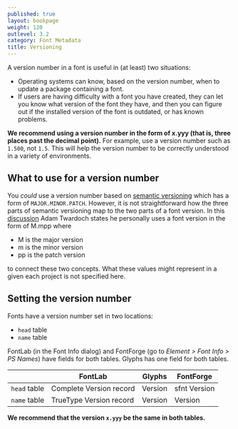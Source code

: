 ```yaml
---
published: true
layout: bookpage
weight: 120
outlevel: 3.2
category: Font Metadata
title: Versioning
---
```


A version number in a font is useful in (at least) two situations:

- Operating systems can know, based on the version number, when to update a package containing a font.
- If users are having difficulty with a font you have created, they can let you know what version of the font they have, and then you can figure out if the installed version of the font is outdated, or has known problems.

**We recommend using a version number in the form of x.yyy (that is, three places past the decimal point).** For example, use a version number such as `1.500`, not `1.5`. This will help the version number to be correctly understood in a variety of environments.

## What to use for a version number

You _could_ use a version number based on [semantic versioning][Semver] which has a form of `MAJOR.MINOR.PATCH`. However, it is not straightforward how the three parts of semantic versioning map to the two parts of a font version. In this [discussion][Twardoch] Adam Twardoch states he personally uses a font version in the form of M.mpp where

- M is the major version
- m is the minor version
- pp is the patch version

to connect these two concepts. What these values might represent in a given each project is not specified here.

## Setting the version number

Fonts have a version number set in two locations:

- `head` table
- `name` table

FontLab (in the Font Info dialog) and FontForge (go to _Element > Font Info > PS Names_) have fields for both tables. Glyphs has one field for both tables.

| | FontLab | Glyphs | FontForge |
| --- | --- | --- | --- |
| `head` table | Complete Version record | Version | sfnt Version |
| `name` table | TrueType Version record | Version | Version |

**We recommend that the version `x.yyy` be the same in both tables.**

[Semver]: http://semver.org/

[Twardoch]: https://groups.google.com/d/msg/googlefonts-discuss/w6-i0Opikbc/nlFPEibsCQ8J
